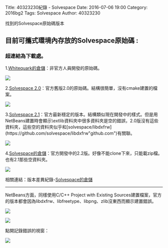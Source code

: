 Title: 40323230紀錄 - Solvespace
Date: 2016-07-06 19:00
Category: 2016bg2
Tags: Solvespace
Author: 40323230


找到的Solvespace原始碼版本

<!-- PELICAN_END_SUMMARY -->

<h2>目前可攜式環境內存放的Solvespace原始碼 :</h2>

<h3>超連結為下載處。</h3>

1.[Whitequark的倉儲](https://github.com/whitequark/solvespace/tree/master"github.com")：非官方人員開發的原始碼。

![](https://raw.githubusercontent.com/coursemdetw/project_site_files/gh-pages/files/2016spring/g2/Python_solvespace/0706_01.jpg)

2.[Solvespace 2.0](http://solvespace.com/download.pl"solvespace.com")：官方舊版2.0的原始碼。結構很簡單，沒有cmake建置的檔案。

![](https://raw.githubusercontent.com/coursemdetw/project_site_files/gh-pages/files/2016spring/g2/Python_solvespace/0706_02.jpg)

3.[Solvespace 2.1](https://github.com/solvespace/solvespace/releases/tag/v2.1"github.com")：官方最新穩定的版本。結構類似現在開發中的樣式。但是用NetBeans建置時會顯示\extlib資料夾中很多資料夾是空的錯誤，2.0版沒有這些資料夾，這些空的資料夾似乎和[solvespace/libdxfrw](https://github.com/solvespace/libdxfrw"github.com")有關聯。

![](https://raw.githubusercontent.com/coursemdetw/project_site_files/gh-pages/files/2016spring/g2/Python_solvespace/0706_03.jpg)

4.[Solvespace的倉儲](https://github.com/solvespace/solvespace/tree/2.x"github.com")：官方開發中的2.2版。好像不能clone下來，只能載zip檔。也有2.1那些空資料夾。

![](https://raw.githubusercontent.com/coursemdetw/project_site_files/gh-pages/files/2016spring/g2/Python_solvespace/0706_04.jpg)

相關連結：版本差異紀錄-[Solvespace的倉儲](https://github.com/solvespace/solvespace/blob/2.x/CHANGELOG.md"github.com")

<hr>

NetBeans方面，同樣使用C/C++ Project with Existing Sources建置檔案，官方的版本都會因為libdxfrw、libfreetype、libpng、zlib沒東西而顯示建置錯誤。

![](https://raw.githubusercontent.com/coursemdetw/project_site_files/gh-pages/files/2016spring/g2/Python_solvespace/0706_05.jpg)

![](https://raw.githubusercontent.com/coursemdetw/project_site_files/gh-pages/files/2016spring/g2/Python_solvespace/0706_06.jpg)

點開記錄錯誤的視窗：

![](https://raw.githubusercontent.com/coursemdetw/project_site_files/gh-pages/files/2016spring/g2/Python_solvespace/0706_07.jpg)